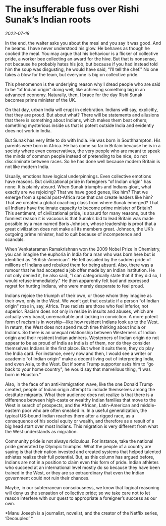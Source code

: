 # The insufferable fuss over Rishi Sunak’s Indian roots

*2022-07-18*

In the end, the waiter asks you about the meal and you say it was good.
And he beams. I have never understood his glow. He behaves as though he
cooked the meal. You may argue that his behaviour is a flicker of
collective pride, a worker bee collecting an award for the hive. But
that is nonsense, not because he probably hates his job, but because if
you had instead told him the soup was disgusting, he would have said,
“I’ll tell the chef." No one takes a blow for the team, but everyone is
big on collective pride.

This phenomenon is the underlying reason why I dread people who are said
to be “of Indian origin" doing well, like achieving something big in an
advanced economy. Naturally, then, I brace for the day Rishi Sunak
becomes prime minister of the UK.

On that day, urban India will erupt in celebration. Indians will say,
explicitly, that they are proud. But about what? There will be
statements and allusions that there is something about Indians, which
makes them beat others; something mysterious inside us that is potent
outside India and evidently does not work in India.

But Sunak has very little to do with India. He was born in Southhampton.
His parents were born in Africa. He has come so far in Britain because
he is in a society where even conservatives, the very people who are
meant to speak the minds of common people instead of pretending to be
nice, do not discriminate between races. So he has done well because
modern Britain is not like modern India.

Usually, emotions have logical underpinnings. Even collective emotions
have reasons. But civilizational pride in foreigners “of Indian origin"
has none. It is plainly absurd. When Sunak triumphs and Indians gloat,
what exactly are we rejoicing? That we have good genes, like him? That
we emerge from a special post-Africa race that can create leaders like
him? That we created a global coaching class from where Sunak emerged?
That all Indians have the innate capacity to become prime minister of
Britain? This sentiment, of civilizational pride, is absurd for many
reasons, but the funniest reason it is vacuous is that Sunak’s bid to
lead Britain was made possible by a man named Boris Johnson, whose
leadership is proof that a great civilization does not make all its
members great. Johnson, the UK’s outgoing prime minister, had to quit
because of incompetence and scandals.

When Venkataraman Ramakrishnan won the 2009 Nobel Prize in Chemistry,
you can imagine the euphoria in India for a man who was born here but is
identified as “British-American". He felt assailed by the sudden pride
of millions of Indians and rebuked them for being absurd. Also, there
was a rumour that he had accepted a job offer made by an Indian
institution. He not only denied it, he also said, “I can categorically
state that if they did so, I would refuse immediately." He then
apparently felt bad and expressed regret for hurting Indians, who were
merely desperate to feel proud.

Indians rejoice the triumph of their own, or those whom they imagine as
their own, only in the West. We won’t get that ecstatic if a person “of
Indian origin" rose in, say, Africa. True racists are those who feel
inferior, not superior. Racism does not only in reside in insults and
abuses, which are actually very banal, unremarkable and lacking in
conviction. A more potent form of racism is in worship—like how resident
Indians look up to the West. In return, the West does not spend much
time thinking about India or Indians. So there is an unequal
relationship between Westerners of Indian origin and their resident
Indian admirers. Westerners of Indian origin do not appear to be as
proud of India as India is of them, nor do they consider themselves
Indians in the first place. But when it suits them, they do play the
India card. For instance, every now and then, I would see a writer or
academic “of Indian origin" make a decent living out of interpreting
India, and even Asia, to the West. But if some Trump supporter asks him
to “go back to your home country", he would say that marvellous thing,
“I was born in Houston."

Also, in the face of an anti-immigration wave, like the one Donald Trump
created, people of Indian origin attempt to include themselves among the
destitute migrants. What their audience does not realize is that there
is a difference between high-caste or wealthy Indian families that move
to the West in search of prospects, and the African, Latin-American and
middle-eastern poor who are often sneaked in. In a useful
generalization, the typical US-bound Indian reaches there after a rigged
race, as a consequence of his social equity or wealth, and therefore as
a result of a big head start over most Indians. This migration is very
different from what the West understands as migration.

Community pride is not always ridiculous. For instance, take the
national pride generated by Olympic triumphs. What the people of a
country are saying is that their nation invested and created systems
that helped talented athletes realize their full potential. But, as this
column has argued before, Indians are not in a position to claim even
this form of pride. Indian athletes who succeed at an international
level mostly do so because they have been trained in the West, or they
are so extraordinary that even the Indian government could not ruin
their chances.

Maybe, in our subterranean consciousness, we know that logical reasoning
will deny us the sensation of collective pride; so we take care not to
let reason interfere with our quest to appropriate a foreigner’s success
as our own.

*Manu Joseph is a journalist, novelist, and the creator of the Netflix
series, ‘Decoupled’ *
